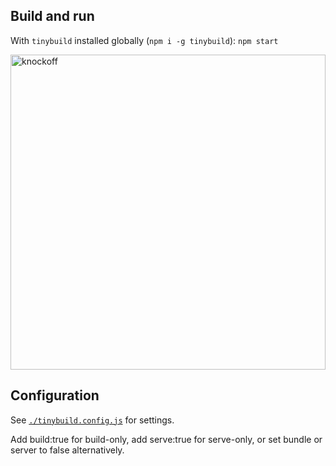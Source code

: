 ## Build and run

With `tinybuild` installed globally (`npm i -g tinybuild`): `npm start`

<img width="504" alt="knockoff" src="https://github.com/user-attachments/assets/a9caa750-b2dc-433a-9b82-494016d1d67d" />

## Configuration

See [`./tinybuild.config.js`](./tinybuild.config.js) for settings. 

Add build:true for build-only, add serve:true for serve-only, or set bundle or server to false alternatively.

